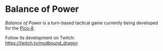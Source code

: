 Balance of Power
================
_Balance of Power_ is a turn-based tactical game currently being developed for
the [Pico-8][].

Follow its development on Twitch:  
https://twitch.tv/mudbound_dragon

[Pico-8]: https://www.lexaloffle.com/pico-8.php
